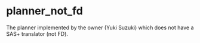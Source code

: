 # planner_not_fd
The planner implemented by the owner (Yuki Suzuki) which does not have a SAS+ translator (not FD). 
